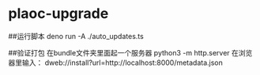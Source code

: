 # plaoc-upgrade

##运行脚本
 deno run -A ./auto_updates.ts 
 
 
##验证打包
在bundle文件夹里面起一个服务器 python3 -m http.server
在浏览器里输入： dweb://install?url=http://localhost:8000/metadata.json
